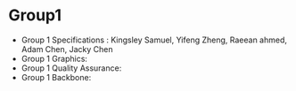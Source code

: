 # Group1 

- Group 1 Specifications : Kingsley Samuel, Yifeng Zheng, Raeean ahmed, Adam Chen, Jacky Chen
- Group 1 Graphics: 
- Group 1 Quality Assurance:
- Group 1 Backbone: 
